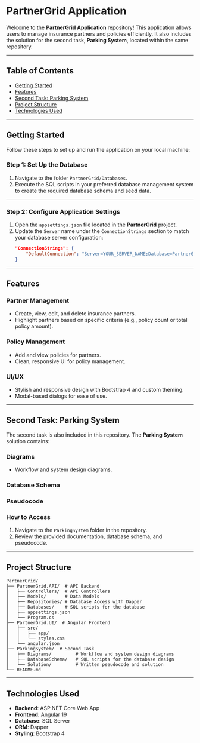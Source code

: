 # PartnerGrid Application

Welcome to the **PartnerGrid Application** repository! This application allows users to manage insurance partners and policies efficiently. It also includes the solution for the second task, **Parking System**, located within the same repository.

---

## Table of Contents

- [Getting Started](#getting-started)
- [Features](#features)
- [Second Task: Parking System](#second-task-parking-system)
- [Project Structure](#project-structure)
- [Technologies Used](#technologies-used)

---

## Getting Started

Follow these steps to set up and run the application on your local machine:

### **Step 1: Set Up the Database**

1. Navigate to the folder `PartnerGrid/Databases`.
2. Execute the SQL scripts in your preferred database management system to create the required database schema and seed data.

---

### **Step 2: Configure Application Settings**

1. Open the `appsettings.json` file located in the **PartnerGrid** project.
2. Update the `Server` name under the `ConnectionStrings` section to match your database server configuration:
   ```json
   "ConnectionStrings": {
       "DefaultConnection": "Server=YOUR_SERVER_NAME;Database=PartnerGrid;Trusted_Connection=True;MultipleActiveResultSets=true"
   }

---

## Features

### Partner Management
- Create, view, edit, and delete insurance partners.
- Highlight partners based on specific criteria (e.g., policy count or total policy amount).

### Policy Management
- Add and view policies for partners.
- Clean, responsive UI for policy management.

### UI/UX
- Stylish and responsive design with Bootstrap 4 and custom theming.
- Modal-based dialogs for ease of use.

---

## Second Task: Parking System

The second task is also included in this repository. The **Parking System** solution contains:

### **Diagrams**
- Workflow and system design diagrams.

### **Database Schema**

### **Pseudocode**

### **How to Access**
1. Navigate to the `ParkingSystem` folder in the repository.
2. Review the provided documentation, database schema, and pseudocode.

---

## Project Structure

```plaintext
PartnerGrid/
├── PartnerGrid.API/  # API Backend
│   ├── Controllers/  # API Controllers
│   ├── Models/       # Data Models
│   ├── Repositories/ # Database Access with Dapper
│   ├── Databases/    # SQL scripts for the database
│   ├── appsettings.json
│   └── Program.cs
├── PartnerGrid.UI/  # Angular Frontend
│   ├── src/
│   │   ├── app/
│   │   └── styles.css
│   └── angular.json
├── ParkingSystem/  # Second Task
│   ├── Diagrams/         # Workflow and system design diagrams
│   ├── DatabaseSchema/   # SQL scripts for the database design
│   └── Solution/         # Written pseudocode and solution
└── README.md
```

---

## Technologies Used

- **Backend**: ASP.NET Core Web App
- **Frontend**: Angular 19
- **Database**: SQL Server
- **ORM**: Dapper
- **Styling**: Bootstrap 4
